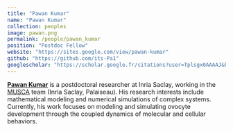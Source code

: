 ```yaml
---
title: "Pawan Kumar"
name: "Pawan Kumar"
collection: peoples
image: pawan.png
permalink: /people/pawan_kumar
position: "Postdoc Fellow"
website: "https://sites.google.com/view/pawan-kumar"
github: "https://github.com/its-Pa1"
googlescholar: "https://scholar.google.fr/citations?user=Tplsgx0AAAAJ&hl=en"
---
```


**[Pawan Kumar](https://sites.google.com/view/pawan-kumar)** is a postdoctoral researcher at Inria Saclay, working in the [MUSCA](https://team.inria.fr/musca/) team (Inria Saclay, Palaiseau). His research interests include mathematical modeling and numerical simulations of complex systems. Currently, his work focuses on modeling and simulating ovocyte development through the coupled dynamics of molecular and cellular behaviors.
